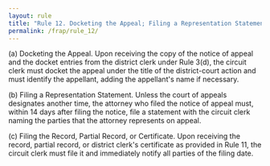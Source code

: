 ```yaml
---
layout: rule
title: "Rule 12. Docketing the Appeal; Filing a Representation Statement; Filing the Record"
permalink: /frap/rule_12/
---
```


(a) Docketing the Appeal. Upon receiving the copy of the notice of appeal and the docket entries from the district clerk under Rule 3(d), the circuit clerk must docket the appeal under the title of the district-court action and must identify the appellant, adding the appellant's name if necessary.


(b) Filing a Representation Statement. Unless the court of appeals designates another time, the attorney who filed the notice of appeal must, within 14 days after filing the notice, file a statement with the circuit clerk naming the parties that the attorney represents on appeal.


(c) Filing the Record, Partial Record, or Certificate. Upon receiving the record, partial record, or district clerk's certificate as provided in Rule 11, the circuit clerk must file it and immediately notify all parties of the filing date.